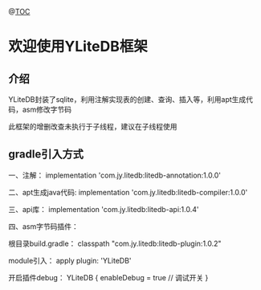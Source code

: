 @[TOC](YLiteDB框架)

# 欢迎使用YLiteDB框架


## 介绍

YLiteDB封装了sqlite，利用注解实现表的创建、查询、插入等，利用apt生成代码，asm修改字节码

此框架的增删改查未执行于子线程，建议在子线程使用

## gradle引入方式
 一、注解：
 implementation 'com.jy.litedb:litedb-annotation:1.0.0'

 二、apt生成java代码:
 implementation 'com.jy.litedb:litedb-compiler:1.0.0'

 三、api库：
 implementation 'com.jy.litedb:litedb-api:1.0.4'

 四、asm字节码插件：

 根目录build.gradle：
 classpath "com.jy.litedb:litedb-plugin:1.0.2"

 module引入：
 apply plugin: 'YLiteDB'

 开启插件debug：
 YLiteDB {
     enableDebug = true // 调试开关
 }






